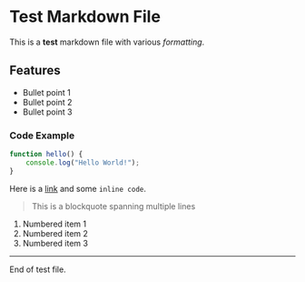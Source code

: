 # Test Markdown File

This is a **test** markdown file with various *formatting*.

## Features

- Bullet point 1
- Bullet point 2
- Bullet point 3

### Code Example

```javascript
function hello() {
    console.log("Hello World!");
}
```

Here is a [link](https://example.com) and some `inline code`.

> This is a blockquote
> spanning multiple lines

1. Numbered item 1
2. Numbered item 2
3. Numbered item 3

---

End of test file.